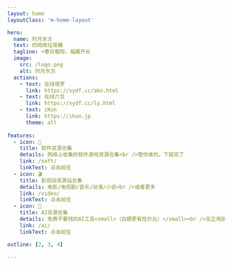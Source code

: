 ```yaml
---
layout: home
layoutClass: 'm-home-layout'

hero:
  name: 时月东方
  text: 的网络垃圾桶
  tagline: ☀️春日载阳，福履齐长
  image:
    src: /logo.png
    alt: 时月东方
  actions:
    - text: 在线塔罗
      link: https://sydf.cc/akn.html
    - text: 在线六爻
      link: https://sydf.cc/ly.html
    - text: iKun
      link: https://ikun.jp
      theme: alt
      
features:
  - icon: 🧩
    title: 软件资源合集
    details: 网络上收集的软件游戏资源合集<br />管你谁的，下就完了
    link: /soft/
    linkText: 点击前往
  - icon: 🎬
    title: 影视综资源站合集
    details: 电影/电视剧/音乐/动漫/小说<br />或者更多
    link: /video/
    linkText: 点击前往
  - icon: 🤖
    title: AI资源合集
    details: 免费不要钱的AI工具<small>（白嫖更有性价比）</small><br />反正用就完了
    link: /ai/
    linkText: 点击前往

outline: [2, 3, 4]
    
---
```

<script setup>
import { NAV_DATA } from './data'
</script>
<style src="./index.scss"></style>

<MNavLinks v-for="{title, items} in NAV_DATA" :title="title" :items="items"/>

<br />

<style>
/*爱的魔力转圈圈*/
.m-home-layout .image-src:hover {
  transform: translate(-50%, -50%) rotate(666turn);
  transition: transform 59s 1s cubic-bezier(0.3, 0, 0.8, 1);
}

.m-home-layout .details small {
  opacity: 0.8;
}

.m-home-layout .bottom-small {
  display: block;
  margin-top: 2em;
  text-align: right;
}
</style>
